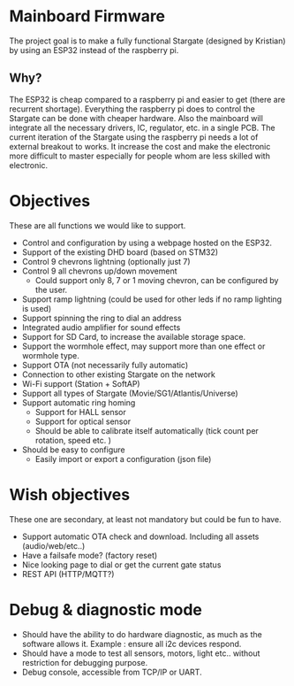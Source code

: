 # Mainboard Firmware

The project goal is to make a fully functional Stargate (designed by Kristian) by using an ESP32 instead of the raspberry pi.

## Why? 

The ESP32 is cheap compared to a raspberry pi and easier to get (there are recurrent shortage). 
Everything the raspberry pi does to control the Stargate can be done with cheaper hardware.
Also the mainboard will integrate all the necessary drivers, IC, regulator, etc. in a single PCB.
The current iteration of the Stargate using the raspberry pi needs a lot of external breakout to works. It increase the cost and make the electronic more difficult to master especially for people whom are less skilled with electronic.

# Objectives

These are all functions we would like to support. 

- Control and configuration by using a webpage hosted on the ESP32. 
- Support of the existing DHD board (based on STM32) 
- Control 9 chevrons lightning (optionally just 7)
- Control 9 all chevrons up/down movement
   - Could support only 8, 7 or 1 moving chevron, can be configured by the user. 
- Support ramp lightning (could be used for other leds if no ramp lighting is used) 
- Support spinning the ring to dial an address
- Integrated audio amplifier for sound effects
- Support for SD Card, to increase the available storage space.
- Support the wormhole effect, may support more than one effect or wormhole type.
- Support OTA (not necessarily fully automatic) 
- Connection to other existing Stargate on the network
- Wi-Fi support (Station + SoftAP)
- Support all types of Stargate (Movie/SG1/Atlantis/Universe)
- Support automatic ring homing
   - Support for HALL sensor
   - Support for optical sensor
   - Should be able to calibrate itself automatically (tick count per rotation, speed etc. ) 
- Should be easy to configure
   - Easily import or export a configuration (json file)

# Wish objectives

These one are secondary, at least not mandatory but could be fun to have. 

- Support automatic OTA check and download. Including all assets (audio/web/etc..)
- Have a failsafe mode? (factory reset) 
- Nice looking page to dial or get the current gate status
- REST API (HTTP/MQTT?)

# Debug & diagnostic mode

- Should have the ability to do hardware diagnostic, as much as the software allows it. Example : ensure all i2c devices respond.
- Should have a mode to test all sensors, motors, light etc.. without restriction for debugging purpose.
- Debug console, accessible from TCP/IP or UART.
